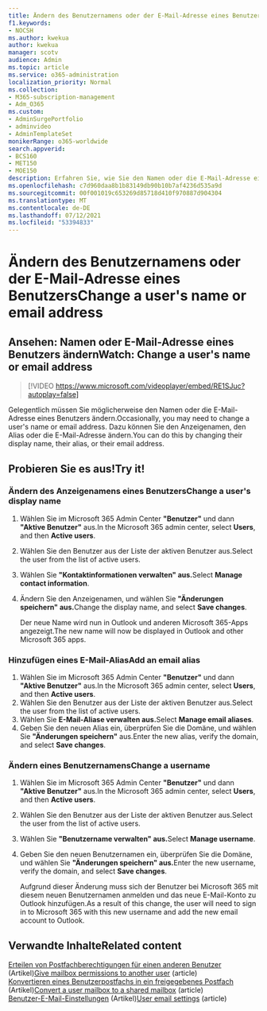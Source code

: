 ```yaml
---
title: Ändern des Benutzernamens oder der E-Mail-Adresse eines Benutzers
f1.keywords:
- NOCSH
ms.author: kwekua
author: kwekua
manager: scotv
audience: Admin
ms.topic: article
ms.service: o365-administration
localization_priority: Normal
ms.collection:
- M365-subscription-management
- Adm_O365
ms.custom:
- AdminSurgePortfolio
- adminvideo
- AdminTemplateSet
monikerRange: o365-worldwide
search.appverid:
- BCS160
- MET150
- MOE150
description: Erfahren Sie, wie Sie den Namen oder die E-Mail-Adresse eines Benutzers ändern, indem Sie einen Anzeigenamen, alias oder eine E-Mail-Adresse ändern.
ms.openlocfilehash: c7d960daa8b1b83149db90b10b7af4236d535a9d
ms.sourcegitcommit: 00f001019c653269d85718d410f970887d904304
ms.translationtype: MT
ms.contentlocale: de-DE
ms.lasthandoff: 07/12/2021
ms.locfileid: "53394833"
---
```

# <a name="change-a-users-name-or-email-address"></a><span data-ttu-id="dd75c-103">Ändern des Benutzernamens oder der E-Mail-Adresse eines Benutzers</span><span class="sxs-lookup"><span data-stu-id="dd75c-103">Change a user's name or email address</span></span>

## <a name="watch-change-a-users-name-or-email-address"></a><span data-ttu-id="dd75c-104">Ansehen: Namen oder E-Mail-Adresse eines Benutzers ändern</span><span class="sxs-lookup"><span data-stu-id="dd75c-104">Watch: Change a user's name or email address</span></span>

> [!VIDEO https://www.microsoft.com/videoplayer/embed/RE1SJuc?autoplay=false]

<span data-ttu-id="dd75c-105">Gelegentlich müssen Sie möglicherweise den Namen oder die E-Mail-Adresse eines Benutzers ändern.</span><span class="sxs-lookup"><span data-stu-id="dd75c-105">Occasionally, you may need to change a user's name or email address.</span></span> <span data-ttu-id="dd75c-106">Dazu können Sie den Anzeigenamen, den Alias oder die E-Mail-Adresse ändern.</span><span class="sxs-lookup"><span data-stu-id="dd75c-106">You can do this by changing their display name, their alias, or their email address.</span></span> 

## <a name="try-it"></a><span data-ttu-id="dd75c-107">Probieren Sie es aus!</span><span class="sxs-lookup"><span data-stu-id="dd75c-107">Try it!</span></span>

### <a name="change-a-users-display-name"></a><span data-ttu-id="dd75c-108">Ändern des Anzeigenamens eines Benutzers</span><span class="sxs-lookup"><span data-stu-id="dd75c-108">Change a user's display name</span></span>

1. <span data-ttu-id="dd75c-109">Wählen Sie im Microsoft 365 Admin Center **"Benutzer"** und dann **"Aktive Benutzer"** aus.</span><span class="sxs-lookup"><span data-stu-id="dd75c-109">In the Microsoft 365 admin center, select **Users**, and then **Active users**.</span></span>
1. <span data-ttu-id="dd75c-110">Wählen Sie den Benutzer aus der Liste der aktiven Benutzer aus.</span><span class="sxs-lookup"><span data-stu-id="dd75c-110">Select the user from the list of active users.</span></span>
1. <span data-ttu-id="dd75c-111">Wählen Sie **"Kontaktinformationen verwalten" aus.**</span><span class="sxs-lookup"><span data-stu-id="dd75c-111">Select **Manage contact information**.</span></span>
1. <span data-ttu-id="dd75c-112">Ändern Sie den Anzeigenamen, und wählen Sie **"Änderungen speichern" aus.**</span><span class="sxs-lookup"><span data-stu-id="dd75c-112">Change the display name, and select **Save changes**.</span></span>

    <span data-ttu-id="dd75c-113">Der neue Name wird nun in Outlook und anderen Microsoft 365-Apps angezeigt.</span><span class="sxs-lookup"><span data-stu-id="dd75c-113">The new name will now be displayed in Outlook and other Microsoft 365 apps.</span></span>

### <a name="add-an-email-alias"></a><span data-ttu-id="dd75c-114">Hinzufügen eines E-Mail-Alias</span><span class="sxs-lookup"><span data-stu-id="dd75c-114">Add an email alias</span></span>

1. <span data-ttu-id="dd75c-115">Wählen Sie im Microsoft 365 Admin Center **"Benutzer"** und dann **"Aktive Benutzer"** aus.</span><span class="sxs-lookup"><span data-stu-id="dd75c-115">In the Microsoft 365 admin center, select **Users**, and then **Active users**.</span></span>
1. <span data-ttu-id="dd75c-116">Wählen Sie den Benutzer aus der Liste der aktiven Benutzer aus.</span><span class="sxs-lookup"><span data-stu-id="dd75c-116">Select the user from the list of active users.</span></span>
1. <span data-ttu-id="dd75c-117">Wählen Sie **E-Mail-Aliase verwalten aus.**</span><span class="sxs-lookup"><span data-stu-id="dd75c-117">Select **Manage email aliases**.</span></span>
1. <span data-ttu-id="dd75c-118">Geben Sie den neuen Alias ein, überprüfen Sie die Domäne, und wählen Sie **"Änderungen speichern"** aus.</span><span class="sxs-lookup"><span data-stu-id="dd75c-118">Enter the new alias, verify the domain, and select **Save changes**.</span></span>

### <a name="change-a-username"></a><span data-ttu-id="dd75c-119">Ändern eines Benutzernamens</span><span class="sxs-lookup"><span data-stu-id="dd75c-119">Change a username</span></span>

1. <span data-ttu-id="dd75c-120">Wählen Sie im Microsoft 365 Admin Center **"Benutzer"** und dann **"Aktive Benutzer"** aus.</span><span class="sxs-lookup"><span data-stu-id="dd75c-120">In the Microsoft 365 admin center, select **Users**, and then **Active users**.</span></span>
1. <span data-ttu-id="dd75c-121">Wählen Sie den Benutzer aus der Liste der aktiven Benutzer aus.</span><span class="sxs-lookup"><span data-stu-id="dd75c-121">Select the user from the list of active users.</span></span>
1. <span data-ttu-id="dd75c-122">Wählen Sie **"Benutzername verwalten" aus.**</span><span class="sxs-lookup"><span data-stu-id="dd75c-122">Select **Manage username**.</span></span>
1. <span data-ttu-id="dd75c-123">Geben Sie den neuen Benutzernamen ein, überprüfen Sie die Domäne, und wählen Sie **"Änderungen speichern" aus.**</span><span class="sxs-lookup"><span data-stu-id="dd75c-123">Enter the new username, verify the domain, and select **Save changes**.</span></span>

    <span data-ttu-id="dd75c-124">Aufgrund dieser Änderung muss sich der Benutzer bei Microsoft 365 mit diesem neuen Benutzernamen anmelden und das neue E-Mail-Konto zu Outlook hinzufügen.</span><span class="sxs-lookup"><span data-stu-id="dd75c-124">As a result of this change, the user will need to sign in to Microsoft 365 with this new username and add the new email account to Outlook.</span></span>

## <a name="related-content"></a><span data-ttu-id="dd75c-125">Verwandte Inhalte</span><span class="sxs-lookup"><span data-stu-id="dd75c-125">Related content</span></span>

<span data-ttu-id="dd75c-126">[Erteilen von Postfachberechtigungen für einen anderen Benutzer](../admin/add-users/give-mailbox-permissions-to-another-user.md) (Artikel)</span><span class="sxs-lookup"><span data-stu-id="dd75c-126">[Give mailbox permissions to another user](../admin/add-users/give-mailbox-permissions-to-another-user.md) (article)</span></span>\
<span data-ttu-id="dd75c-127">[Konvertieren eines Benutzerpostfachs in ein freigegebenes Postfach](../admin/email/convert-user-mailbox-to-shared-mailbox.md) (Artikel)</span><span class="sxs-lookup"><span data-stu-id="dd75c-127">[Convert a user mailbox to a shared mailbox](../admin/email/convert-user-mailbox-to-shared-mailbox.md) (article)</span></span>\
<span data-ttu-id="dd75c-128">[Benutzer-E-Mail-Einstellungen](../admin/email/office-365-user-email-settings.md) (Artikel)</span><span class="sxs-lookup"><span data-stu-id="dd75c-128">[User email settings](../admin/email/office-365-user-email-settings.md) (article)</span></span>

